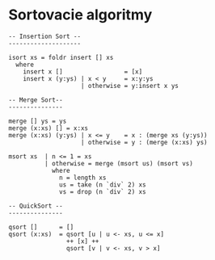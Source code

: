 # Sortovacie algoritmy

    -- Insertion Sort --
    --------------------

    isort xs = foldr insert [] xs
      where
        insert x []                 = [x]
        insert x (y:ys) | x < y     = x:y:ys
                        | otherwise = y:insert x ys

    -- Merge Sort--
    ---------------

    merge [] ys = ys
    merge (x:xs) [] = x:xs
    merge (x:xs) (y:ys) | x <= y    = x : (merge xs (y:ys))
                        | otherwise = y : (merge (x:xs) ys)

    msort xs  | n <= 1 = xs
              | otherwise = merge (msort us) (msort vs)
                where
                  n = length xs
                  us = take (n `div` 2) xs
                  vs = drop (n `div` 2) xs

    -- QuickSort --
    ---------------

    qsort []      = []
    qsort (x:xs)  = qsort [u | u <- xs, u <= x]
                    ++ [x] ++
                    qsort [v | v <- xs, v > x]
